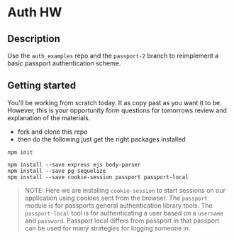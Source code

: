 # Auth HW

## Description

Use the `auth_examples` repo and the `passport-2` branch to reimplement a basic passport authentication scheme.

## Getting started

You'll be working from scratch today. It as copy past as you want it to be. However, this is your opportunity form questions for tomorrows review and explanation of the materials.

* fork and clone this repo
* then do the following just get the right packages installed

```
npm init

```

```
npm install --save express ejs body-parser
npm install --save pg sequelize
npm install --save cookie-session passport passport-local
```

> NOTE: Here we are installing `cookie-session` to start sessions on our application using cookies sent from the browser. The `passport` module is for passports general authentication library tools. The `passport-local` tool is for authenticating a user based on a `username` and `password`. Passport local differs from passport  in that passport can be used for many strategies for logging someone in. 
